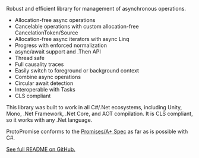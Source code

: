 Robust and efficient library for management of asynchronous operations.

- Allocation-free async operations
- Cancelable operations with custom allocation-free CancelationToken/Source
- Allocation-free async iterators with async Linq
- Progress with enforced normalization
- async/await support and .Then API
- Thread safe
- Full causality traces
- Easily switch to foreground or background context
- Combine async operations
- Circular await detection
- Interoperable with Tasks
- CLS compliant

This library was built to work in all C#/.Net ecosystems, including Unity, Mono, .Net Framework, .Net Core, and AOT compilation. It is CLS compliant, so it works with any .Net language.

ProtoPromise conforms to the [Promises/A+ Spec](https://promisesaplus.com/) as far as is possible with C#.

[See full README on GitHub.](https://github.com/timcassell/ProtoPromise)